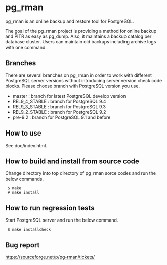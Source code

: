 pg_rman
=======
pg_rman is an online backup and restore tool for PostgreSQL.

The goal of the pg_rman project is providing a method for
online backup and PITR as easy as pg_dump. Also, it maintains
a backup catalog per database cluster. Users can maintain old
backups including archive logs with one command.

Branches
--------
There are several branches on pg_rman in order to work with
different PostgreSQL server versions without introducing
server version check code blocks.
Please choose branch with PostgreSQL version you use.

* master : branch for latest PostgreSQL develop version
* REL9_4_STABLE : branch for PostgreSQL 9.4
* REL9_3_STABLE : branch for PostgreSQL 9.3
* REL9_2_STABLE : branch for PostgreSQL 9.2
* pre-9.2 : branch for PostgreSQL 9.1 and before

How to use
----------
See doc/index.html.

How to build and install from source code
-----------------------------------------
Change directory into top directory of pg_rman sorce codes and
run the below commands.

````
 $ make
 # make install
````

How to run regression tests
---------------------------
Start PostgreSQL server and run the below command.

````
 $ make installcheck
````

Bug report
----------

https://sourceforge.net/p/pg-rman/tickets/




